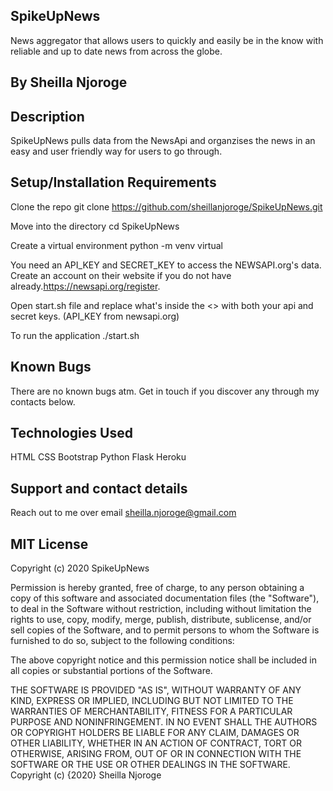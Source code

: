## SpikeUpNews
News aggregator that allows users to quickly and easily be in the know with reliable and up to date news from across the globe.

## By Sheilla Njoroge

## Description
SpikeUpNews pulls data from the NewsApi and organzises the news in an easy and user friendly way for users to go through.

## Setup/Installation Requirements
Clone the repo git clone https://github.com/sheillanjoroge/SpikeUpNews.git

Move into the directory cd SpikeUpNews

Create a virtual environment python -m venv virtual

You need an API_KEY and SECRET_KEY to access the NEWSAPI.org's data. Create an account on their website if you do not have already.https://newsapi.org/register.

Open start.sh file and replace what's inside the <> with both your api and secret keys. (API_KEY from newsapi.org)

To run the application ./start.sh

## Known Bugs
There are no known bugs atm. Get in touch if you discover any through my contacts below.

## Technologies Used
HTML
CSS
Bootstrap
Python
Flask
Heroku

## Support and contact details
Reach out to me over email sheilla.njoroge@gmail.com

## MIT License
Copyright (c) 2020 SpikeUpNews

Permission is hereby granted, free of charge, to any person obtaining a copy of this software and associated documentation files (the "Software"), to deal in the Software without restriction, including without limitation the rights to use, copy, modify, merge, publish, distribute, sublicense, and/or sell copies of the Software, and to permit persons to whom the Software is furnished to do so, subject to the following conditions:

The above copyright notice and this permission notice shall be included in all copies or substantial portions of the Software.

THE SOFTWARE IS PROVIDED "AS IS", WITHOUT WARRANTY OF ANY KIND, EXPRESS OR IMPLIED, INCLUDING BUT NOT LIMITED TO THE WARRANTIES OF MERCHANTABILITY, FITNESS FOR A PARTICULAR PURPOSE AND NONINFRINGEMENT. IN NO EVENT SHALL THE AUTHORS OR COPYRIGHT HOLDERS BE LIABLE FOR ANY CLAIM, DAMAGES OR OTHER LIABILITY, WHETHER IN AN ACTION OF CONTRACT, TORT OR OTHERWISE, ARISING FROM, OUT OF OR IN CONNECTION WITH THE SOFTWARE OR THE USE OR OTHER DEALINGS IN THE SOFTWARE. Copyright (c) {2020} Sheilla Njoroge